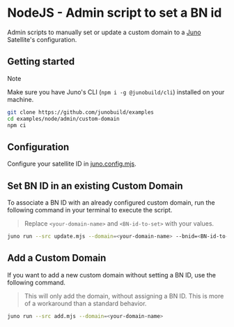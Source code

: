 # NodeJS - Admin script to set a BN id

Admin scripts to manually set or update a custom domain to a [Juno](https://juno.build) Satellite's configuration.

## Getting started

> [!NOTE]
> Make sure you have Juno's CLI (`npm i -g @junobuild/cli`) installed on your machine.

```bash
git clone https://github.com/junobuild/examples
cd examples/node/admin/custom-domain
npm ci
```

## Configuration

Configure your satellite ID in [juno.config.mjs](./juno.config.mjs).

## Set BN ID in an existing Custom Domain

To associate a BN ID with an already configured custom domain, run the following command in your terminal to execute the script.

> Replace `<your-domain-name>` and `<BN-id-to-set>` with your values.

```bash
juno run --src update.mjs --domain=<your-domain-name> --bnid=<BN-id-to-set>
```

## Add a Custom Domain

If you want to add a new custom domain without setting a BN ID, use the following command.

> This will only add the domain, without assigning a BN ID.
> This is more of a workaround than a standard behavior.

```bash
juno run --src add.mjs --domain=<your-domain-name>
```
